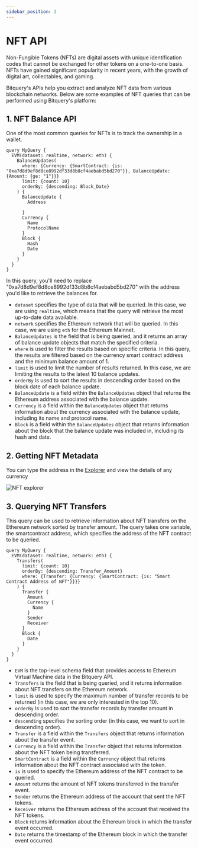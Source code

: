 ```yaml
---
sidebar_position: 2
---
```


# NFT API

Non-Fungible Tokens (NFTs) are digital assets with unique identification codes that cannot be exchanged for other tokens on a one-to-one basis. NFTs have gained significant popularity in recent years, with the growth of digital art, collectables, and gaming.

Bitquery's  APIs help you extract and analyze NFT data from various blockchain networks. Below are some examples of NFT queries that can be performed using Bitquery's platform:

## 1. NFT Balance API
One of the most common queries for NFTs is to track the ownership in a wallet.

```
query MyQuery {
  EVM(dataset: realtime, network: eth) {
    BalanceUpdates(
      where: {Currency: {SmartContract: {is: "0xa7d8d9ef8d8ce8992df33d8b8cf4aebabd5bd270"}}, BalanceUpdate: {Amount: {ge: "1"}}}
      limit: {count: 10}
      orderBy: {descending: Block_Date}
    ) {
      BalanceUpdate {
        Address
        
      }
      Currency {
        Name
        ProtocolName
      }
      Block {
        Hash
        Date
      }
    }
  }
}

```

In this query, you'll need to replace "0xa7d8d9ef8d8ce8992df33d8b8cf4aebabd5bd270" with the address you'd like to retrieve the balances for.

-   `dataset` specifies the type of data that will be queried. In this case, we are using `realtime`, which means that the query will retrieve the most up-to-date data available.
-   `network` specifies the Ethereum network that will be queried. In this case, we are using `eth` for the Ethereum Mainnet.
-   `BalanceUpdates` is the field that is being queried, and it returns an array of balance update objects that match the specified criteria.
-   `where` is used to filter the results based on specific criteria. In this query, the results are filtered based on the currency smart contract address and the minimum balance amount of 1.
-   `limit` is used to limit the number of results returned. In this case, we are limiting the results to the latest 10 balance updates.
-   `orderBy` is used to sort the results in descending order based on the block date of each balance update.
-   `BalanceUpdate` is a field within the `BalanceUpdates` object that returns the Ethereum address associated with the balance update.
-   `Currency` is a field within the `BalanceUpdates` object that returns information about the currency associated with the balance update, including its name and protocol name.
-   `Block` is a field within the `BalanceUpdates` object that returns information about the block that the balance update was included in, including its hash and date.


## 2. Getting NFT Metadata

You can type the address in the [Explorer](https://explorer.bitquery.io/) and view the details of any currency

![NFT explorer](/img/ide/NFT_1.png)

## 3. Querying NFT Transfers

This query can be used to retrieve information about NFT transfers on the Ethereum network sorted by transfer amount. The query takes one variable, the smartcontract address, which specifies the address of the NFT contract to be queried.

```
query MyQuery {
  EVM(dataset: realtime, network: eth) {
    Transfers(
      limit: {count: 10}
      orderBy: {descending: Transfer_Amount}
      where: {Transfer: {Currency: {SmartContract: {is: "Smart Contract Address of NFT"}}}}
    ) {
      Transfer {
        Amount
        Currency {
          Name
        }
        Sender
        Receiver
      }
      Block {
        Date
      }
    }
  }
}
```
-   `EVM` is the top-level schema field that provides access to Ethereum Virtual Machine data in the Bitquery API.
-   `Transfers` is the field that is being queried, and it returns information about NFT transfers on the Ethereum network.
-   `limit` is used to specify the maximum number of transfer records to be returned (in this case, we are only interested in the top 10).
-   `orderBy` is used to sort the transfer records by transfer amount in descending order.
-   `descending` specifies the sorting order (in this case, we want to sort in descending order).
-   `Transfer` is a field within the `Transfers` object that returns information about the transfer event.
-   `Currency` is a field within the `Transfer` object that returns information about the NFT token being transferred.
-   `SmartContract` is a field within the `Currency` object that returns information about the NFT contract associated with the token.
-   `is` is used to specify the Ethereum address of the NFT contract to be queried.
-   `Amount` returns the amount of NFT tokens transferred in the transfer event.
-   `Sender` returns the Ethereum address of the account that sent the NFT tokens.
-   `Receiver` returns the Ethereum address of the account that received the NFT tokens.
-   `Block` returns information about the Ethereum block in which the transfer event occurred.
-   `Date` returns the timestamp of the Ethereum block in which the transfer event occurred.
